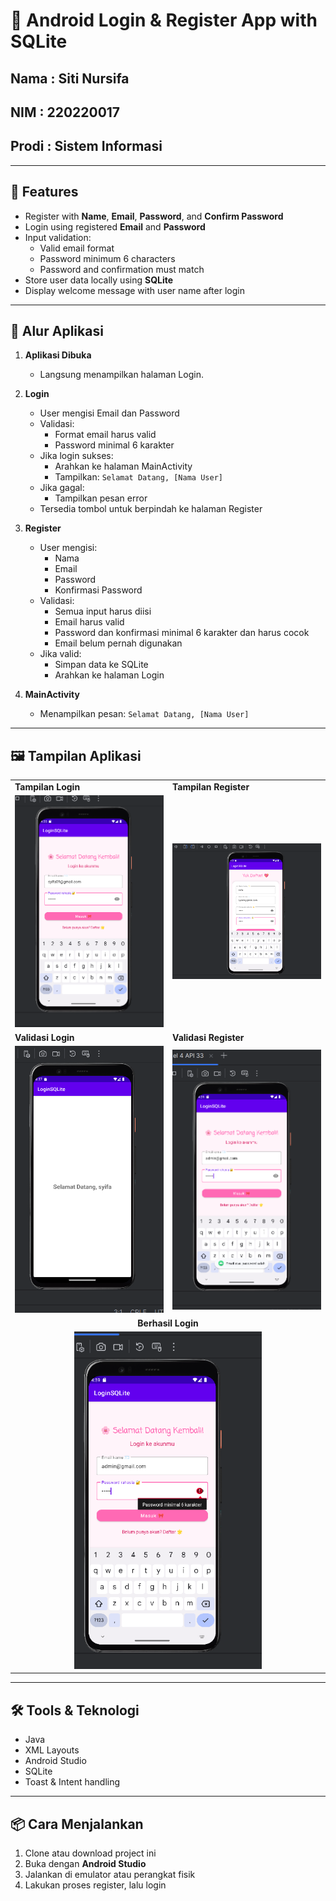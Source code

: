 # 📱 Android Login & Register App with SQLite

## Nama   : Siti Nursifa
## NIM    : 220220017
## Prodi  : Sistem Informasi

---

## 🚀 Features

- Register with **Name**, **Email**, **Password**, and **Confirm Password**
- Login using registered **Email** and **Password**
- Input validation:
  - Valid email format
  - Password minimum 6 characters
  - Password and confirmation must match
- Store user data locally using **SQLite**
- Display welcome message with user name after login

---

## 🧭 Alur Aplikasi

1. **Aplikasi Dibuka**
   - Langsung menampilkan halaman Login.

2. **Login**
   - User mengisi Email dan Password
   - Validasi:
     - Format email harus valid
     - Password minimal 6 karakter
   - Jika login sukses:
     - Arahkan ke halaman MainActivity
     - Tampilkan: `Selamat Datang, [Nama User]`
   - Jika gagal:
     - Tampilkan pesan error
   - Tersedia tombol untuk berpindah ke halaman Register

3. **Register**
   - User mengisi:
     - Nama
     - Email
     - Password
     - Konfirmasi Password
   - Validasi:
     - Semua input harus diisi
     - Email harus valid
     - Password dan konfirmasi minimal 6 karakter dan harus cocok
     - Email belum pernah digunakan
   - Jika valid:
     - Simpan data ke SQLite
     - Arahkan ke halaman Login

4. **MainActivity**
   - Menampilkan pesan: `Selamat Datang, [Nama User]`

---

## 🖼️ Tampilan Aplikasi

<table>
  <tr>
    <td><strong>Tampilan Login</strong></td>
    <td><strong>Tampilan Register</strong></td>
  </tr>
  <tr>
    <td><img src="Gambar/Login.png" width="250"/></td>
    <td><img src="Gambar/Register.png" width="250"/></td>
  </tr>
  <tr>
    <td><strong>Validasi Login</strong></td>
    <td><strong>Validasi Register</strong></td>
  </tr>
  <tr>
    <td><img src="Gambar/Login berhasil.png" width="250"/></td>
    <td><img src="Gambar/PW salah.png" width="250"/></td>
  </tr>
  <tr>
    <td colspan="2" align="center"><strong>Berhasil Login</strong></td>
  </tr>
  <tr>
    <td colspan="2" align="center"><img src="Gambar/pw krg dari 6.png" width="300"/></td>
  </tr>
</table>

---

## 🛠️ Tools & Teknologi

- Java
- XML Layouts
- Android Studio
- SQLite
- Toast & Intent handling

---

## 📦 Cara Menjalankan

1. Clone atau download project ini
2. Buka dengan **Android Studio**
3. Jalankan di emulator atau perangkat fisik
4. Lakukan proses register, lalu login
